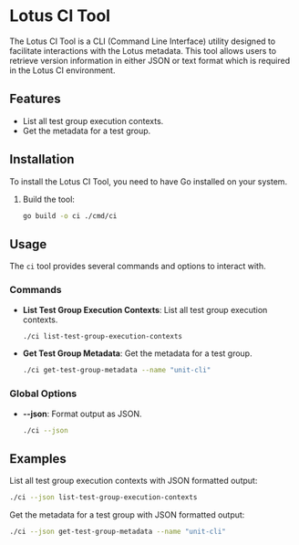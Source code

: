 # Lotus CI Tool

The Lotus CI Tool is a CLI (Command Line Interface) utility designed to facilitate interactions with the Lotus metadata. This tool allows users to retrieve version information in either JSON or text format which is required in the Lotus CI environment.

## Features

- List all test group execution contexts.
- Get the metadata for a test group.

## Installation

To install the Lotus CI Tool, you need to have Go installed on your system.

1. Build the tool:
    ```sh
    go build -o ci ./cmd/ci
    ```

## Usage

The `ci` tool provides several commands and options to interact with.

### Commands

- **List Test Group Execution Contexts**: List all test group execution contexts.
    ```sh
    ./ci list-test-group-execution-contexts
    ```
- **Get Test Group Metadata**: Get the metadata for a test group.
    ```sh
    ./ci get-test-group-metadata --name "unit-cli"
    ```

### Global Options

- **--json**: Format output as JSON.
    ```sh
    ./ci --json
    ```

## Examples

List all test group execution contexts with JSON formatted output:
```sh
./ci --json list-test-group-execution-contexts
```

Get the metadata for a test group with JSON formatted output:
```sh
./ci --json get-test-group-metadata --name "unit-cli"
```
